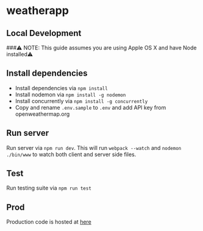 # weatherapp

Local Development
-----------------
###:warning: NOTE: This guide assumes you are using Apple OS X and have Node installed:warning:
## Install dependencies
- Install dependencies via `npm install`
- Install nodemon via `npm install -g nodemon`
- Install concurrently via `npm install -g concurrently`
- Copy and rename `.env.sample` to `.env` and add API key from openweathermap.org

## Run server
Run server via `npm run dev`. This will run `webpack --watch` and `nodemon ./bin/www` to watch both client and server side files.

## Test
Run testing suite via `npm run test`

## Prod
Production code is hosted at [here](https://forecast.space)
